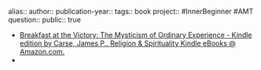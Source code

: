 alias::
author::
publication-year::
tags:: book 
project:: #InnerBeginner #AMT 
question::
public:: true

- [Breakfast at the Victory: The Mysticism of Ordinary Experience - Kindle edition by Carse, James P.. Religion & Spirituality Kindle eBooks @ Amazon.com.](https://www.amazon.com/Breakfast-at-Victory-James-Carse-ebook/dp/B000N0WTME/ref=ci_mcx_mr_mp_m_d_sccl_2_1/138-1623267-9466632?pd_rd_w=ZSSAJ&content-id=amzn1.sym.904f4c18-630f-4c52-8bdf-78921242d9bd:amzn1.symc.27c848cf-47ab-487b-bd07-91bc659e0119&pf_rd_p=904f4c18-630f-4c52-8bdf-78921242d9bd&pf_rd_r=H62HDCV6PED7YG8Q1F23&pd_rd_wg=q1o8O&pd_rd_r=cfb973e3-43b8-47ef-8bbc-c6672910b372&pd_rd_i=B000N0WTME&psc=1)
-